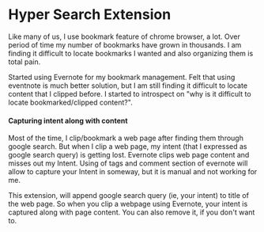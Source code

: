 Hyper Search Extension
=======================

Like many of us, I use bookmark feature of chrome browser, a lot. Over period of time my number of bookmarks have grown in thousands. I am finding it difficult to locate bookmarks I wanted and also organizing them is total pain. 

Started using Evernote for my bookmark management. Felt that using eventnote is much better solution, but I am still finding it difficult to locate content that I clipped before. I started to introspect on "why is it difficult to locate bookmarked/clipped content?".

#### Capturing intent along with content
Most of the time, I clip/bookmark a web page after finding them through google search. But when I clip a web page, my intent (that I expressed as google search query) is getting lost. Evernote clips web page content and misses out my Intent.
Using of tags and comment section of evernote will allow to capture your Intent in someway, but it is manual and not working for me.

This extension, will append google search query (ie, your intent) to title of the web page. So when you clip a webpage using Evernote, your intent is captured along with page content. You can also remove it, if you don't want to.
